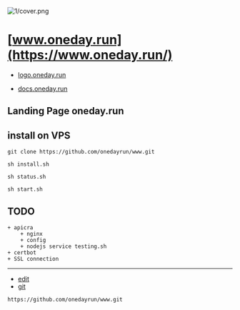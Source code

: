 
![1/cover.png](https://onedayrun.github.io/logo/1/cover.png)

# [www.oneday.run](https://www.oneday.run/)

+ [logo.oneday.run](https://logo.oneday.run/)

+ [docs.oneday.run](https://docs.oneday.run/)

## Landing Page oneday.run

## install on VPS

    git clone https://github.com/onedayrun/www.git
    
    sh install.sh
    
    sh status.sh
    
    sh start.sh
    
## TODO
    + apicra
        + nginx
        + config
        + nodejs service testing.sh
    + certbot    
    + SSL connection    




---
+ [edit](https://github.com/onedayrun/www/edit/master/README.md)
+ [git](https://github.com/onedayrun/www)
```
https://github.com/onedayrun/www.git
```
